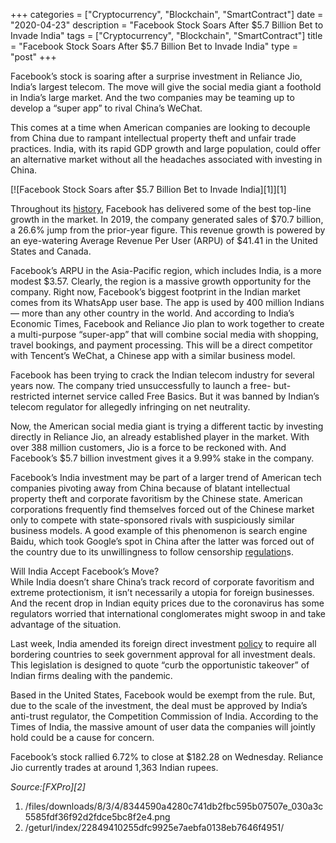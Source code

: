 +++
categories = ["Cryptocurrency", "Blockchain", "SmartContract"]
date = "2020-04-23"
description = "Facebook Stock Soars After $5.7 Billion Bet to Invade India"
tags = ["Cryptocurrency", "Blockchain", "SmartContract"]
title = "Facebook Stock Soars After $5.7 Billion Bet to Invade India"
type = "post"
+++

Facebook’s stock is soaring after a surprise investment in Reliance Jio,
India’s largest telecom. The move will give the social media giant a
foothold in India’s large market. And the two companies may be teaming
up to develop a “super app” to rival China’s WeChat.

This comes at a time when American companies are looking to decouple
from China due to rampant intellectual property theft and unfair trade
practices. India, with its rapid GDP growth and large population, could
offer an alternative market without all the headaches associated with
investing in China.

[![Facebook Stock Soars after $5.7 Billion Bet to Invade India][1]][1]

Throughout its [history](https://www.fixpro.org/post/chargeless-historical-data-api-backtesting/), Facebook has delivered some of the best top-line
growth in the market. In 2019, the company generated sales of $70.7
billion, a 26.6% jump from the prior-year figure. This revenue growth is
powered by an eye-watering Average Revenue Per User (ARPU) of $41.41 in
the United States and Canada.

Facebook’s ARPU in the Asia-Pacific region, which includes India, is a
more modest $3.57. Clearly, the region is a massive growth opportunity
for the company. Right now, Facebook’s biggest footprint in the Indian
market comes from its WhatsApp user base. The app is used by 400 million
Indians — more than any other country in the world. And according to
India’s Economic Times, Facebook and Reliance Jio plan to work together
to create a multi-purpose “super-app” that will combine social media
with shopping, travel bookings, and payment processing. This will be a
direct competitor with Tencent’s WeChat, a Chinese app with a similar
business model.

Facebook has been trying to crack the Indian telecom industry for
several years now. The company tried unsuccessfully to launch a free-
but-restricted internet service called Free Basics. But it was banned by
Indian’s telecom regulator for allegedly infringing on net neutrality.

Now, the American social media giant is trying a different tactic by
investing directly in Reliance Jio, an already established player in the
market. With over 388 million customers, Jio is a force to be reckoned
with. And Facebook’s $5.7 billion investment gives it a 9.99% stake in
the company.

Facebook’s India investment may be part of a larger trend of American
tech companies pivoting away from China because of blatant intellectual
property theft and corporate favoritism by the Chinese state. American
corporations frequently find themselves forced out of the Chinese market
only to compete with state-sponsored rivals with suspiciously similar
business models. A good example of this phenomenon is search engine
Baidu, which took Google’s spot in China after the latter was forced out
of the country due to its unwillingness to follow censorship
[regulation](https://www.playgroundfx.com/blog/forex-broker-regulation/)s.

Will India Accept Facebook’s Move?  
While India doesn’t share China’s track record of corporate favoritism
and extreme protectionism, it isn’t necessarily a utopia for foreign
businesses. And the recent drop in Indian equity prices due to the
coronavirus has some regulators worried that international conglomerates
might swoop in and take advantage of the situation.

Last week, India amended its foreign direct investment [policy](https://www.fintechee.com/policy/) to require
all bordering countries to seek government approval for all investment
deals. This legislation is designed to quote “curb the opportunistic
takeover” of Indian firms dealing with the pandemic.

Based in the United States, Facebook would be exempt from the rule. But,
due to the scale of the investment, the deal must be approved by India’s
anti-trust regulator, the Competition Commission of India. According to
the Times of India, the massive amount of user data the companies will
jointly hold could be a cause for concern.

Facebook’s stock rallied 6.72% to close at $182.28 on Wednesday.
Reliance Jio currently trades at around 1,363 Indian rupees.

_Source:[FXPro][2]_

   1. /files/downloads/8/3/4/8344590a4280c741db2fbc595b07507e_030a3c5585fdf36f92d2fdce5bc8f2e4.png
   2. /geturl/index/22849410255dfc9925e7aebfa0138eb7646f4951/